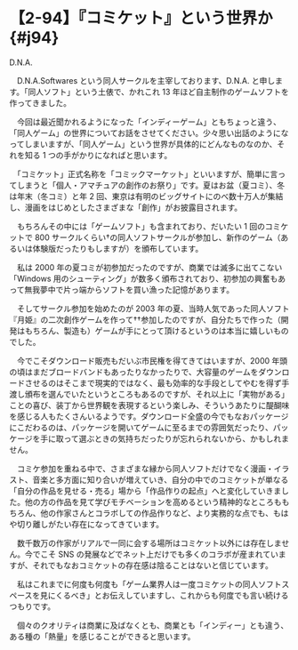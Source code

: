 # 【2-94】『コミケット』という世界か{#j94}

<div class="author">D.N.A.</div>

　D.N.A.Softwares という同人サークルを主宰しております、D.N.A. と申します。「同人ソフト」という土俵で、かれこれ 13 年ほど自主制作のゲームソフトを作ってきました。

　今回は最近聞かれるようになった「インディーゲーム」ともちょっと違う、「同人ゲーム」の世界についてお話をさせてください。少々思い出話のようになってしまいますが、「同人ゲーム」という世界が具体的にどんなものなのか、それを知る 1 つの手がかりになればと思います。

　「コミケット」正式名称を「コミックマーケット」といいますが、簡単に言ってしまうと「個人・アマチュアの創作のお祭り」です。夏はお盆（夏コミ）、冬は年末（冬コミ）と年 2 回、東京は有明のビッグサイトにのべ数十万人が集結し、漫画をはじめとしたさまざまな「創作」がお披露目されます。

　もちろんその中には「ゲームソフト」も含まれており、だいたい 1 回のコミケットで 800 サークルくらい†の同人ソフトサークルが参加し、新作のゲーム（あるいは体験版だったりもしますが）を頒布しています。

　私は 2000 年の夏コミが初参加だったのですが、商業では滅多に出てこない「Windows 用のシューティング」が数多く頒布されており、初参加の興奮もあって無我夢中で片っ端からソフトを買い漁った記憶があります。

　そしてサークル参加を始めたのが 2003 年の夏、当時人気であった同人ソフト『月姫』の二次創作ゲームを作って††参加したのですが、自分たちで作った（開発はもちろん、製造も）ゲームが手にとって頂けるというのは本当に嬉しいものでした。

　今でこそダウンロード販売もだいぶ市民権を得てきてはいますが、2000 年頭の頃はまだブロードバンドもあったりなかったりで、大容量のゲームをダウンロードさせるのはそこまで現実的ではなく、最も効率的な手段としてやむを得ず手渡し頒布を選んでいたというところもあるのですが、それ以上に「実物がある」ことの喜び、装丁から世界観を表現するという楽しみ、そういうあたりに醍醐味を感じる人もたくさんいるようです。ダウンロード全盛の今でもなおパッケージにこだわるのは、パッケージを開いてゲームに至るまでの雰囲気だったり、パッケージを手に取って選ぶときの気持ちだったりが忘れられないから、かもしれません。

　コミケ参加を重ねる中で、さまざまな縁から同人ソフトだけでなく漫画・イラスト、音楽と多方面に知り合いが増えていき、自分の中でのコミケットが単なる「自分の作品を見せる・売る」場から「作品作りの起点」へと変化していきました。他の方の作品を見て学びモチベーションを高めるという精神的なところももちろん、他の作家さんとコラボしての作品作りなど、より実務的な点でも、もはや切り離しがたい存在になってきています。

　数千数万の作家がリアルで一同に会する場所はコミケット以外には存在しません。今でこそ SNS の発展などでネット上だけでも多くのコラボが産まれていますが、それでもなおコミケットの存在感は陰ることはないと信じています。

　私はこれまでに何度も何度も「ゲーム業界人は一度コミケットの同人ソフトスペースを見にくるべき」とお伝えしていますし、これからも何度でも言い続けるつもりです。

　個々のクオリティは商業に及ばなくとも、商業とも「インディー」とも違う、ある種の「熱量」を感じることができると思います。
